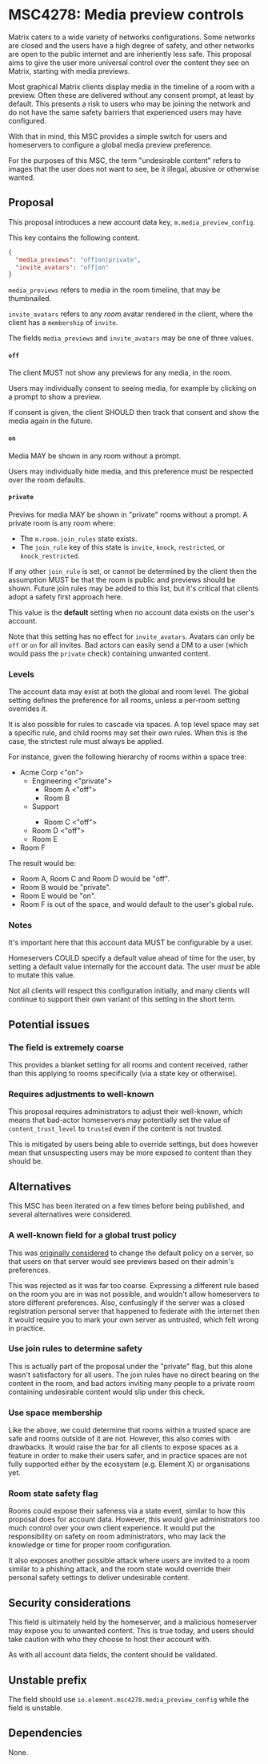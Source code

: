 # MSC4278: Media preview controls

Matrix caters to a wide variety of networks configurations. Some networks are closed and the users have a high
degree of safety, and other networks are open to the public internet and are inheriently less safe. This proposal
aims to give the user more universal control over the content they see on Matrix, starting with media previews.

Most graphical Matrix clients display media in the timeline of a room with a preview. Often these are delivered
without any consent prompt, at least by default. This presents a risk to users who may be joining the network
and do not have the same safety barriers that experienced users may have configured.

With that in mind, this MSC provides a simple switch for users and homeservers to configure a global media preview
preference.

For the purposes of this MSC, the term "undesirable content" refers to images that the user does not want to see,
be it illegal, abusive or otherwise wanted.


## Proposal

This proposal introduces a new account data key, `m.media_preview_config`.

This key contains the following content.

```json
{
  "media_previews": "off|on|private",
  "invite_avatars": "off|on"
}
```

`media_previews` refers to media in the room timeline, that may be thumbnailed.

`invite_avatars` refers to any *room* avatar rendered in the client, where the client has a `membership` of `invite`.

The fields `media_previews` and `invite_avatars` may be one of three values.

#### `off`

The client MUST not show any previews for any media, in the room.

Users may individually consent to seeing media, for example by clicking on a prompt to show a preview.

If consent is given, the client SHOULD then track that consent and show the media again in the future.

#### `on`

Media MAY be shown in any room without a prompt. 

Users may individually hide media, and this preference must be respected over the room defaults.

#### `private`

Previws for media MAY be shown in "private" rooms without a prompt. A private room is any room where:
  - The `m.room.join_rules` state exists.
  - The `join_rule` key of this state is `invite`, `knock`, `restricted`, or `knock_restricted`.

If any other `join_rule` is set, or cannot be determined by the client then the assumption MUST be that the
room is public and previews should be shown. Future join rules may be added to this list, but it's critical
that clients adopt a safety first approach here.

This value is the **default** setting when no account data exists on the user's account.

Note that this setting has no effect for `invite_avatars`. Avatars can only be `off` or `on` for all invites. 
Bad actors can easily send a DM to a user (which would pass the `private` check) containing unwanted
content.

### Levels

The account data may exist at both the global and room level. The global setting defines the preference for
all rooms, unless a per-room setting overrides it.

It is also possible for rules to cascade via spaces. A top level space may set a specific rule, and child
rooms may set their own rules. When this is the case, the strictest rule must always be applied.

For instance, given the following hierarchy of rooms within a space tree:

- Acme Corp <"on">
  - Engineering <"private">
    - Room A <"off">
    - Room B <no-value>
  - Support <no-value>
    - Room C <"off">
  - Room D <"off">
  - Room E <no-value>
- Room F

The result would be:
 - Room A, Room C and Room D would be "off".
 - Room B would be "private".
 - Room E would be "on".
 - Room F is out of the space, and would default to the user's global rule.

### Notes

It's important here that this account data MUST be configurable by a user.

Homeservers COULD specify a default value ahead of time for the user, by setting a default
value internally for the account data. The user *must* be able to mutate this value.

Not all clients will respect this configuration initially, and many clients will continue to support
their own variant of this setting in the short term.

## Potential issues

### The field is extremely coarse 

This provides a blanket setting for all rooms and content received, rather than this applying to rooms
specifically (via a state key or otherwise). 


### Requires adjustments to well-known

This proposal requires administrators to adjust their well-known, which means that bad-actor homeservers
may potentially set the value of `content_trust_level` to `trusted` even if the content is not trusted.

This is mitigated by users being able to override settings, but does however mean that unsuspecting users
may be more exposed to content than they should be.


## Alternatives

This MSC has been iterated on a few times before being published, and several alternatives were considered.

### A well-known field for a global trust policy

This was [originally considered](https://github.com/matrix-org/matrix-spec-proposals/tree/hs/homeserver-content-trust-level)
to change the default policy on a server, so that users on that server would see previews based on their admin's preferences.

This was rejected as it was far too coarse. Expressing a different rule based on the room you are in
was not possible, and wouldn't allow homeservers to store different preferences. Also, confusingly
if the server was a closed registration personal server that happened to federate with the internet
then it would require you to mark your own server as untrusted, which felt wrong in practice.

### Use join rules to determine safety

This is actually part of the proposal under the "private" flag, but this alone wasn't satisfactory for all users. The join
rules have no direct bearing on the content in the room, and bad actors inviting many people to a private room
containing undesirable content would slip under this check.


### Use space membership

Like the above, we could determine that rooms within a trusted space are safe and rooms outside of it are
not. However, this also comes with drawbacks. It would raise the bar for all clients to expose spaces
as a feature in order to make their users safer, and in practice spaces are not fully supported either
by the ecosystem (e.g. Element X) or organisations yet.

### Room state safety flag

Rooms could expose their safeness via a state event, similar to how this proposal does for account data.
However, this would give administrators too much control over your own client experience. It would put the
responsibility on safety on room administrators, who may lack the knowledge or time for proper room configuration.

It also exposes another possible attack where users are invited to a room similar to a phishing attack, and the
room state would override their personal safety settings to deliver undesirable content.

## Security considerations

This field is ultimately held by the homeserver, and a malicious homeserver may expose you to unwanted content. This is
true today, and users should take caution with who they choose to host their account with.

As with all account data fields, the content should be validated.

## Unstable prefix

The field should use `io.element.msc4278.media_preview_config` while the field is unstable.

## Dependencies

None.
